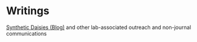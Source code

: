 # Writings
[Synthetic Daisies (Blog)](http://syntheticdaisies.blogspot.com/) and other lab-associated outreach and non-journal communications
